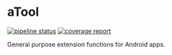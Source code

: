 # aTool
[![pipeline status](https://git.eleknet.dk/elek/aTool/badges/master/pipeline.svg)](https://git.eleknet.dk/elek/aTool/commits/master)
[![coverage report](https://git.eleknet.dk/elek/aTool/badges/master/coverage.svg)](https://git.eleknet.dk/elek/aTool/commits/master)

General purpose extension functions for Android apps.
